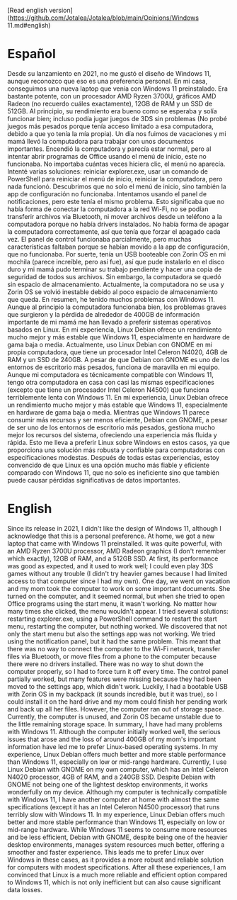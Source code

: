 [Read english version](https://github.com/Jotalea/Jotalea/blob/main/Opinions/Windows 11.md#english)

# Español

Desde su lanzamiento en 2021, no me gustó el diseño de Windows 11, aunque reconozco que eso es una preferencia personal. En mi casa, conseguimos una nueva laptop que venía con Windows 11 preinstalado. Era bastante potente, con un procesador AMD Ryzen 3700U, gráficos AMD Radeon (no recuerdo cuáles exactamente), 12GB de RAM y un SSD de 512GB. Al principio, su rendimiento era bueno como se esperaba y solía funcionar bien; incluso podía jugar juegos de 3DS sin problemas (No probé juegos más pesados porque tenía acceso limitado a esa computadora, debido a que yo tenía la mía propia).
Un día nos fuimos de vacaciones y mi mamá llevó la computadora para trabajar con unos documentos importantes. Encendió la computadora y parecía estar normal, pero al intentar abrir programas de Office usando el menú de inicio, este no funcionaba. No importaba cuántas veces hiciera clic, el menú no aparecía. Intenté varias soluciones: reiniciar explorer.exe, usar un comando de PowerShell para reiniciar el menú de inicio, reiniciar la computadora, pero nada funcionó. Descubrimos que no solo el menú de inicio, sino también la app de configuración no funcionaba. Intentamos usando el panel de notificaciones, pero este tenía el mismo problema.
Esto significaba que no había forma de conectar la computadora a la red Wi-Fi, no se podían transferir archivos vía Bluetooth, ni mover archivos desde un teléfono a la computadora porque no había drivers instalados. No había forma de apagar la computadora correctamente, así que tenía que forzar el apagado cada vez. El panel de control funcionaba parcialmente, pero muchas características faltaban porque se habían movido a la app de configuración, que no funcionaba.
Por suerte, tenía un USB booteable con Zorin OS en mi mochila (parece increíble, pero así fue), así que pude instalarlo en el disco duro y mi mamá pudo terminar su trabajo pendiente y hacer una copia de seguridad de todos sus archivos. Sin embargo, la computadora se quedó sin espacio de almacenamiento.
Actualmente, la computadora no se usa y Zorin OS se volvió inestable debido al poco espacio de almacenamiento que queda. 
En resumen, he tenido muchos problemas con Windows 11. Aunque al principio la computadora funcionaba bien, los problemas graves que surgieron y la pérdida de alrededor de 400GB de información importante de mi mamá me han llevado a preferir sistemas operativos basados en Linux. En mi experiencia, Linux Debian ofrece un rendimiento mucho mejor y más estable que Windows 11, especialmente en hardware de gama baja o media.
Actualmente, uso Linux Debian con GNOME en mi propia computadora, que tiene un procesador Intel Celeron N4020, 4GB de RAM y un SSD de 240GB. A pesar de que Debian con GNOME es uno de los entornos de escritorio más pesados, funciona de maravilla en mi equipo. Aunque mi computadora es técnicamente compatible con Windows 11, tengo otra computadora en casa con casi las mismas especificaciones (excepto que tiene un procesador Intel Celeron N4500) que funciona terriblemente lenta con Windows 11. En mi experiencia, Linux Debian ofrece un rendimiento mucho mejor y más estable que Windows 11, especialmente en hardware de gama baja o media. Mientras que Windows 11 parece consumir más recursos y ser menos eficiente, Debian con GNOME, a pesar de ser uno de los entornos de escritorio más pesados, gestiona mucho mejor los recursos del sistema, ofreciendo una experiencia más fluida y rápida. Esto me lleva a preferir Linux sobre Windows en estos casos, ya que proporciona una solución más robusta y confiable para computadoras con especificaciones modestas. Después de todas estas experiencias, estoy convencido de que Linux es una opción mucho más fiable y eficiente comparado con Windows 11, que no solo es ineficiente sino que también puede causar pérdidas significativas de datos importantes.

# English

Since its release in 2021, I didn't like the design of Windows 11, although I acknowledge that this is a personal preference. At home, we got a new laptop that came with Windows 11 preinstalled. It was quite powerful, with an AMD Ryzen 3700U processor, AMD Radeon graphics (I don't remember which exactly), 12GB of RAM, and a 512GB SSD. At first, its performance was good as expected, and it used to work well; I could even play 3DS games without any trouble (I didn't try heavier games because I had limited access to that computer since I had my own).
One day, we went on vacation and my mom took the computer to work on some important documents. She turned on the computer, and it seemed normal, but when she tried to open Office programs using the start menu, it wasn't working. No matter how many times she clicked, the menu wouldn't appear. I tried several solutions: restarting explorer.exe, using a PowerShell command to restart the start menu, restarting the computer, but nothing worked. We discovered that not only the start menu but also the settings app was not working. We tried using the notification panel, but it had the same problem.
This meant that there was no way to connect the computer to the Wi-Fi network, transfer files via Bluetooth, or move files from a phone to the computer because there were no drivers installed. There was no way to shut down the computer properly, so I had to force turn it off every time. The control panel partially worked, but many features were missing because they had been moved to the settings app, which didn't work.
Luckily, I had a bootable USB with Zorin OS in my backpack (it sounds incredible, but it was true), so I could install it on the hard drive and my mom could finish her pending work and back up all her files. However, the computer ran out of storage space.
Currently, the computer is unused, and Zorin OS became unstable due to the little remaining storage space.
In summary, I have had many problems with Windows 11. Although the computer initially worked well, the serious issues that arose and the loss of around 400GB of my mom's important information have led me to prefer Linux-based operating systems. In my experience, Linux Debian offers much better and more stable performance than Windows 11, especially on low or mid-range hardware.
Currently, I use Linux Debian with GNOME on my own computer, which has an Intel Celeron N4020 processor, 4GB of RAM, and a 240GB SSD. Despite Debian with GNOME not being one of the lightest desktop environments, it works wonderfully on my device. Although my computer is technically compatible with Windows 11, I have another computer at home with almost the same specifications (except it has an Intel Celeron N4500 processor) that runs terribly slow with Windows 11. In my experience, Linux Debian offers much better and more stable performance than Windows 11, especially on low or mid-range hardware. While Windows 11 seems to consume more resources and be less efficient, Debian with GNOME, despite being one of the heavier desktop environments, manages system resources much better, offering a smoother and faster experience. This leads me to prefer Linux over Windows in these cases, as it provides a more robust and reliable solution for computers with modest specifications. After all these experiences, I am convinced that Linux is a much more reliable and efficient option compared to Windows 11, which is not only inefficient but can also cause significant data losses.
